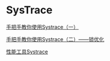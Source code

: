 # SysTrace

[手把手教你使用Systrace（一）](https://zhuanlan.zhihu.com/p/27331842)

[手把手教你使用Systrace（二）——锁优化](https://zhuanlan.zhihu.com/p/27535205)

[性能工具Systrace](http://gityuan.com/2016/01/17/systrace/)